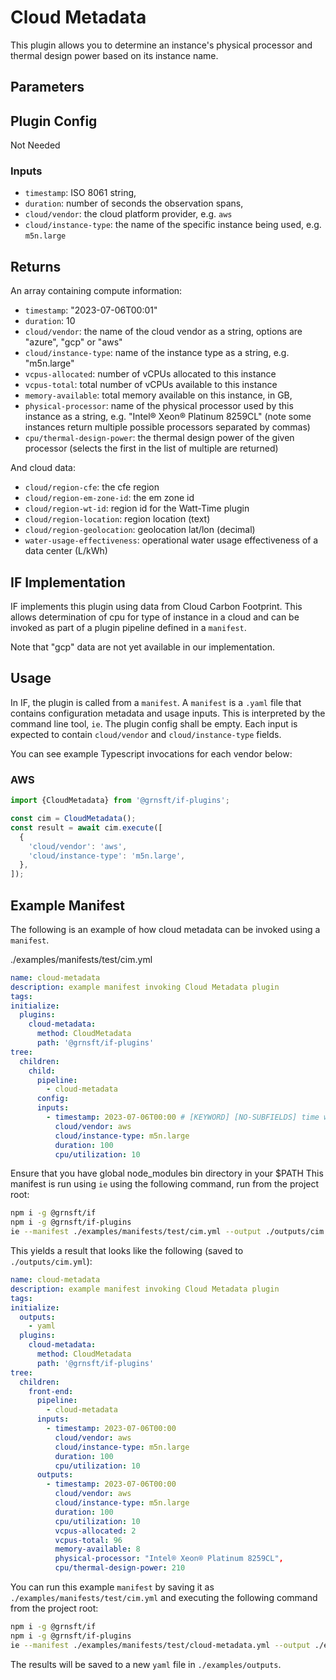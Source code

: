 # Cloud Metadata

This plugin allows you to determine an instance's physical processor and thermal design power based on its instance name.

## Parameters

## Plugin Config

Not Needed

### Inputs

- `timestamp`: ISO 8061 string,
- `duration`: number of seconds the observation spans,
- `cloud/vendor`: the cloud platform provider, e.g. `aws`
- `cloud/instance-type`: the name of the specific instance being used, e.g. `m5n.large`

## Returns

An array containing compute information:


- `timestamp`: "2023-07-06T00:01"
- `duration`: 10
- `cloud/vendor`: the name of the cloud vendor as a string, options are "azure", "gcp" or "aws"
- `cloud/instance-type`: name of the instance type as a string, e.g. "m5n.large"
- `vcpus-allocated`: number of vCPUs allocated to this instance
- `vcpus-total`: total number of vCPUs available to this instance
- `memory-available`: total memory available on this instance, in GB,
- `physical-processor`: name of the physical processor used by this instance as a string, e.g. "Intel® Xeon® Platinum 8259CL" (note some instances return multiple possible processors separated by commas)
- `cpu/thermal-design-power`: the thermal design power of the given processor (selects the first in the list of multiple are returned)


And cloud data:
- `cloud/region-cfe`: the cfe region
- `cloud/region-em-zone-id`: the em zone id
- `cloud/region-wt-id`: region id for the Watt-Time plugin
- `cloud/region-location`: region location (text)
- `cloud/region-geolocation`: geolocation lat/lon (decimal)
- `water-usage-effectiveness`: operational water usage effectiveness of a data center (L/kWh)

## IF Implementation

IF implements this plugin using data from Cloud Carbon Footprint. This allows determination of cpu for type of instance in a cloud and can be invoked as part of a plugin pipeline defined in a `manifest`.

Note that "gcp" data are not yet available in our implementation.

## Usage

In IF, the plugin is called from a `manifest`. A `manifest` is a `.yaml` file that contains configuration metadata and usage inputs. This is interpreted by the command line tool, `ie`. The plugin config shall be empty. Each input is expected to contain `cloud/vendor` and `cloud/instance-type` fields.

You can see example Typescript invocations for each vendor below:

### AWS

```typescript
import {CloudMetadata} from '@grnsft/if-plugins';

const cim = CloudMetadata();
const result = await cim.execute([
  {
    'cloud/vendor': 'aws',
    'cloud/instance-type': 'm5n.large',
  },
]);
```

## Example Manifest

The following is an example of how cloud metadata can be invoked using a `manifest`.

./examples/manifests/test/cim.yml

```yaml
name: cloud-metadata
description: example manifest invoking Cloud Metadata plugin
tags:
initialize:
  plugins:
    cloud-metadata:
      method: CloudMetadata
      path: '@grnsft/if-plugins'
tree:
  children:
    child:
      pipeline:
        - cloud-metadata
      config:
      inputs:
        - timestamp: 2023-07-06T00:00 # [KEYWORD] [NO-SUBFIELDS] time when measurement occurred
          cloud/vendor: aws
          cloud/instance-type: m5n.large
          duration: 100
          cpu/utilization: 10
```

Ensure that you have global node_modules bin directory in your $PATH
This manifest is run using `ie` using the following command, run from
the project root:

```sh
npm i -g @grnsft/if
npm i -g @grnsft/if-plugins
ie --manifest ./examples/manifests/test/cim.yml --output ./outputs/cim.yml
```

This yields a result that looks like the following (saved to `./outputs/cim.yml`):

```yaml
name: cloud-metadata
description: example manifest invoking Cloud Metadata plugin
tags:
initialize:
  outputs:
    - yaml
  plugins:
    cloud-metadata:
      method: CloudMetadata
      path: '@grnsft/if-plugins'
tree:
  children:
    front-end:
      pipeline:
        - cloud-metadata
      inputs:
        - timestamp: 2023-07-06T00:00
          cloud/vendor: aws
          cloud/instance-type: m5n.large
          duration: 100
          cpu/utilization: 10
      outputs:
        - timestamp: 2023-07-06T00:00
          cloud/vendor: aws
          cloud/instance-type: m5n.large
          duration: 100
          cpu/utilization: 10
          vcpus-allocated: 2
          vcpus-total: 96
          memory-available: 8
          physical-processor: "Intel® Xeon® Platinum 8259CL",
          cpu/thermal-design-power: 210
```

You can run this example `manifest` by saving it as `./examples/manifests/test/cim.yml` and executing the following command from the project root:

```sh
npm i -g @grnsft/if
npm i -g @grnsft/if-plugins
ie --manifest ./examples/manifests/test/cloud-metadata.yml --output ./examples/outputs/cloud-metadata
```

The results will be saved to a new `yaml` file in `./examples/outputs`.
